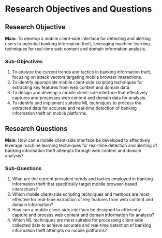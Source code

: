 # Research Objectives and Questions

## Research Objective
**Main:** To develop a mobile client-side interface for detecting and alerting users to potential banking information theft, leveraging machine learning techniques for real-time web content and domain information analysis.
### Sub-Objectives
1.	To analyze the current trends and tactics in banking information theft, focusing on attack vectors targeting mobile browser interactions.
2.	To identify appropriate mobile client-side scripting techniques for extracting key features from web content and domain data.
3.	To design and develop a mobile client-side interface that effectively captures and processes web content and domain data for analysis.
4.	To identify and implement suitable ML techniques to process the extracted data for accurate and real-time detection of banking information theft on mobile platforms.
## Research Questions
**Main:** How can a mobile client-side interface be developed to effectively leverage machine learning techniques for real-time detection and alerting of banking information theft attempts through web content and domain analysis?
### Sub-Questions
1.	What are the current prevalent trends and tactics employed in banking information theft that specifically target mobile browser-based interactions? 
2.	Which mobile client-side scripting techniques and methods are most effective for real-time extraction of key features from web content and domain information?
3.	How can a mobile client-side interface be designed to efficiently capture and process web content and domain information for analysis?
4.	Which ML techniques are most suitable for processing client-side collected data to achieve accurate and real-time detection of banking information theft attempts on mobile platforms?